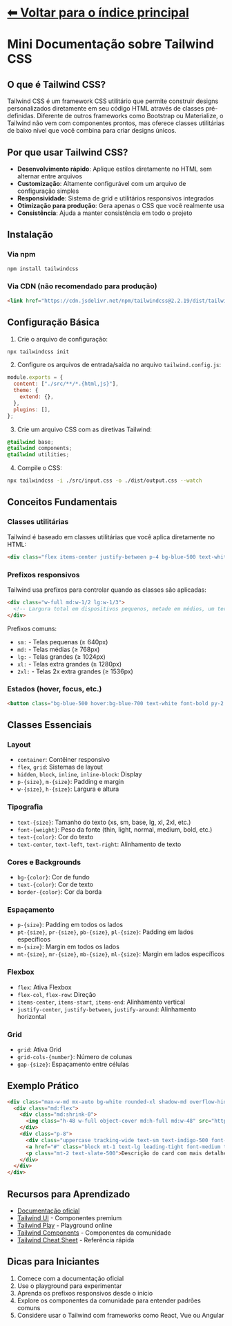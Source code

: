# [⬅ Voltar para o índice principal](../../../README.md)

# Mini Documentação sobre Tailwind CSS

## O que é Tailwind CSS?

Tailwind CSS é um framework CSS utilitário que permite construir designs personalizados diretamente em seu código HTML através de classes pré-definidas. Diferente de outros frameworks como Bootstrap ou Materialize, o Tailwind não vem com componentes prontos, mas oferece classes utilitárias de baixo nível que você combina para criar designs únicos.

## Por que usar Tailwind CSS?

- **Desenvolvimento rápido**: Aplique estilos diretamente no HTML sem alternar entre arquivos
- **Customização**: Altamente configurável com um arquivo de configuração simples
- **Responsividade**: Sistema de grid e utilitários responsivos integrados
- **Otimização para produção**: Gera apenas o CSS que você realmente usa
- **Consistência**: Ajuda a manter consistência em todo o projeto

## Instalação

### Via npm

```bash
npm install tailwindcss
```

### Via CDN (não recomendado para produção)

```html
<link href="https://cdn.jsdelivr.net/npm/tailwindcss@2.2.19/dist/tailwind.min.css" rel="stylesheet" />
```

## Configuração Básica

1. Crie o arquivo de configuração:

```bash
npx tailwindcss init
```

2. Configure os arquivos de entrada/saída no arquivo `tailwind.config.js`:

```javascript
module.exports = {
  content: ["./src/**/*.{html,js}"],
  theme: {
    extend: {},
  },
  plugins: [],
};
```

3. Crie um arquivo CSS com as diretivas Tailwind:

```css
@tailwind base;
@tailwind components;
@tailwind utilities;
```

4. Compile o CSS:

```bash
npx tailwindcss -i ./src/input.css -o ./dist/output.css --watch
```

## Conceitos Fundamentais

### Classes utilitárias

Tailwind é baseado em classes utilitárias que você aplica diretamente no HTML:

```html
<div class="flex items-center justify-between p-4 bg-blue-500 text-white rounded-lg shadow-md">Conteúdo aqui</div>
```

### Prefixos responsivos

Tailwind usa prefixos para controlar quando as classes são aplicadas:

```html
<div class="w-full md:w-1/2 lg:w-1/3">
  <!-- Largura total em dispositivos pequenos, metade em médios, um terço em grandes -->
</div>
```

Prefixos comuns:

- `sm:` - Telas pequenas (≥ 640px)
- `md:` - Telas médias (≥ 768px)
- `lg:` - Telas grandes (≥ 1024px)
- `xl:` - Telas extra grandes (≥ 1280px)
- `2xl:` - Telas 2x extra grandes (≥ 1536px)

### Estados (hover, focus, etc.)

```html
<button class="bg-blue-500 hover:bg-blue-700 text-white font-bold py-2 px-4 rounded">Botão</button>
```

## Classes Essenciais

### Layout

- `container`: Contêiner responsivo
- `flex`, `grid`: Sistemas de layout
- `hidden`, `block`, `inline`, `inline-block`: Display
- `p-{size}`, `m-{size}`: Padding e margin
- `w-{size}`, `h-{size}`: Largura e altura

### Tipografia

- `text-{size}`: Tamanho do texto (xs, sm, base, lg, xl, 2xl, etc.)
- `font-{weight}`: Peso da fonte (thin, light, normal, medium, bold, etc.)
- `text-{color}`: Cor do texto
- `text-center`, `text-left`, `text-right`: Alinhamento de texto

### Cores e Backgrounds

- `bg-{color}`: Cor de fundo
- `text-{color}`: Cor de texto
- `border-{color}`: Cor da borda

### Espaçamento

- `p-{size}`: Padding em todos os lados
- `pt-{size}`, `pr-{size}`, `pb-{size}`, `pl-{size}`: Padding em lados específicos
- `m-{size}`: Margin em todos os lados
- `mt-{size}`, `mr-{size}`, `mb-{size}`, `ml-{size}`: Margin em lados específicos

### Flexbox

- `flex`: Ativa Flexbox
- `flex-col`, `flex-row`: Direção
- `items-center`, `items-start`, `items-end`: Alinhamento vertical
- `justify-center`, `justify-between`, `justify-around`: Alinhamento horizontal

### Grid

- `grid`: Ativa Grid
- `grid-cols-{number}`: Número de colunas
- `gap-{size}`: Espaçamento entre células

## Exemplo Prático

```html
<div class="max-w-md mx-auto bg-white rounded-xl shadow-md overflow-hidden md:max-w-2xl">
  <div class="md:flex">
    <div class="md:shrink-0">
      <img class="h-48 w-full object-cover md:h-full md:w-48" src="https://picsum.photos/200" alt="Imagem" />
    </div>
    <div class="p-8">
      <div class="uppercase tracking-wide text-sm text-indigo-500 font-semibold">Categoria</div>
      <a href="#" class="block mt-1 text-lg leading-tight font-medium text-black hover:underline">Título do Card</a>
      <p class="mt-2 text-slate-500">Descrição do card com mais detalhes e informações...</p>
    </div>
  </div>
</div>
```

## Recursos para Aprendizado

- [Documentação oficial](https://tailwindcss.com/docs)
- [Tailwind UI](https://tailwindui.com/) - Componentes premium
- [Tailwind Play](https://play.tailwindcss.com/) - Playground online
- [Tailwind Components](https://tailwindcomponents.com/) - Componentes da comunidade
- [Tailwind Cheat Sheet](https://nerdcave.com/tailwind-cheat-sheet) - Referência rápida

## Dicas para Iniciantes

1. Comece com a documentação oficial
2. Use o playground para experimentar
3. Aprenda os prefixos responsivos desde o início
4. Explore os componentes da comunidade para entender padrões comuns
5. Considere usar o Tailwind com frameworks como React, Vue ou Angular
